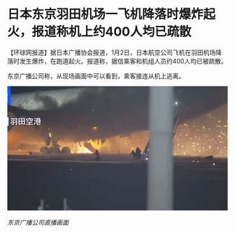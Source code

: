# 日本东京羽田机场一飞机降落时爆炸起火，报道称机上约400人均已疏散

【环球网报道】据日本广播协会报道，1月2日，日本航空公司飞机在羽田机场降落时发生爆炸，在跑道起火。报道称，据信乘客和机组人员约400人均已被疏散。

东京广播公司称，从现场画面中可以看到，乘客接连从机上逃离。

![fc4f50c6a49995d21a526606bc4737df.jpg](https://raw.githubusercontent.com/qqhsx/qqnews_image/main/2024/01/02/日本东京羽田机场一飞机降落时爆炸起火，报道称机上约400人均已疏散/fc4f50c6a49995d21a526606bc4737df.jpg)

_东京广播公司直播画面_

